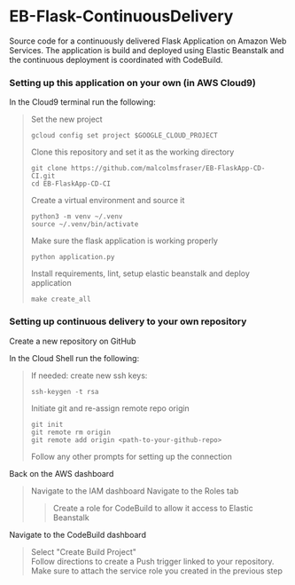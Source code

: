 # EB-Flask-ContinuousDelivery
Source code for a continuously delivered Flask Application on Amazon Web Services. The application is build and deployed using Elastic Beanstalk and the continuous deployment is coordinated with CodeBuild.

### Setting up this application on your own (in AWS Cloud9) 

In the Cloud9 terminal run the following:

>Set the new project
>```{bash}
>gcloud config set project $GOOGLE_CLOUD_PROJECT
>```
>Clone this repository and set it as the working directory
>```{bash}
>git clone https://github.com/malcolmsfraser/EB-FlaskApp-CD-CI.git
>cd EB-FlaskApp-CD-CI
>```
>Create a virtual environment and source it
>```{bash}
>python3 -m venv ~/.venv 
>source ~/.venv/bin/activate
>```
>Make sure the flask application is working properly
>```{bash}
>python application.py
>```
>Install requirements, lint, setup elastic beanstalk and deploy application
>```{bash}
>make create_all
>```

### Setting up continuous delivery to your own repository

Create a new repository on GitHub

In the Cloud Shell run the following:

>If needed: create new ssh keys:
>```{bash}
>ssh-keygen -t rsa
>```
>Initiate git and re-assign remote repo origin
>```{bash}
>git init
>git remote rm origin
>git remote add origin <path-to-your-github-repo>
>```
>Follow any other prompts for setting up the connection

Back on the AWS dashboard

>Navigate to the IAM dashboard
>Navigate to the Roles tab
>>Create a role for CodeBuild to allow it access to Elastic Beanstalk  

Navigate to the CodeBuild dashboard

>Select "Create Build Project"  
>Follow directions to create a Push trigger linked to your repository.
>Make sure to attach the service role you created in the previous step

